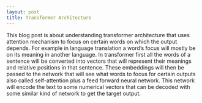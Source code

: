 ```yaml
---
layout: post
title: Transformer Architecture
---
```


This blog post is about understanding transformer architecture that uses attention mechanism to focus on certain words on which the output depends. For example in language translation a word’s focus will mostly be on its meaning in another language. In transformer first all the words of a sentence will be converted into vectors that will represent their meanings and relative positions in that sentence. These embeddings will then be passed to the network that will see what words to focus for certain outputs also called self-attention plus a feed forward neural network. This network will encode the text to some numerical vectors that can be decoded with some similar kind of network to get the target output.

[comment]: <> (![_config.yml]&#40;{{ site.baseurl }}/images/config.png&#41;)

[comment]: <> (The easiest way to make your first post is to edit this one. Go into /_posts/ and update the Hello World markdown file. For more instructions head over to the [Jekyll Now repository]&#40;https://github.com/barryclark/jekyll-now&#41; on GitHub.)